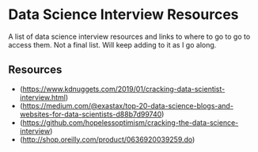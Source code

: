 # Data Science Interview Resources

A list of data science interview resources and links to where to go to go to access them. Not a final list. Will keep adding to it as I go along.

## Resources
* (https://www.kdnuggets.com/2019/01/cracking-data-scientist-interview.html)
* (https://medium.com/@exastax/top-20-data-science-blogs-and-websites-for-data-scientists-d88b7d99740)
* (https://github.com/hopelessoptimism/cracking-the-data-science-interview)
* (http://shop.oreilly.com/product/0636920039259.do)